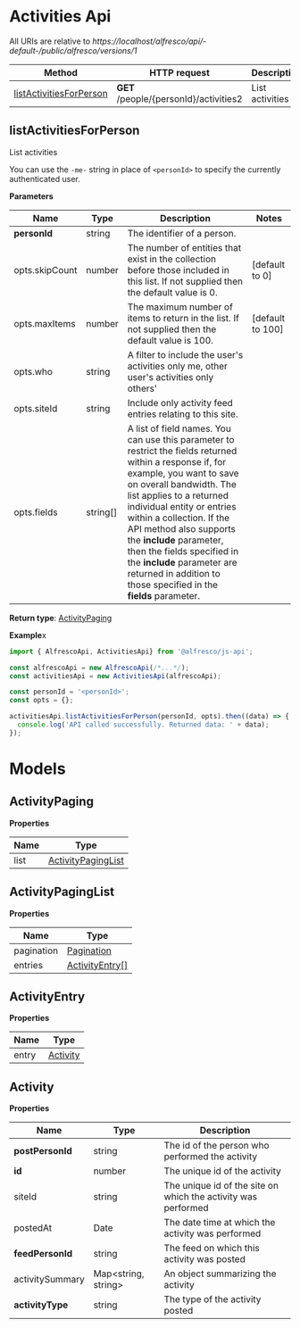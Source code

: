 # Activities Api

All URIs are relative to *https://localhost/alfresco/api/-default-/public/alfresco/versions/1*

| Method                                              | HTTP request                          | Description     |
|-----------------------------------------------------|---------------------------------------|-----------------|
| [listActivitiesForPerson](#listActivitiesForPerson) | **GET** /people/{personId}/activities2 | List activities |

## listActivitiesForPerson

List activities

You can use the `-me-` string in place of `<personId>` to specify the currently authenticated user.

**Parameters**

| Name           | Type     | Description                                                                                                                                                                                                                                                                                                                                                                                                                             | Notes            |
|----------------|----------|-----------------------------------------------------------------------------------------------------------------------------------------------------------------------------------------------------------------------------------------------------------------------------------------------------------------------------------------------------------------------------------------------------------------------------------------|------------------|
| **personId**   | string   | The identifier of a person.                                                                                                                                                                                                                                                                                                                                                                                                             |                  |
| opts.skipCount | number   | The number of entities that exist in the collection before those included in this list. If not supplied then the default value is 0.                                                                                                                                                                                                                                                                                                    | [default to 0]   |
| opts.maxItems  | number   | The maximum number of items to return in the list. If not supplied then the default value is 100.                                                                                                                                                                                                                                                                                                                                       | [default to 100] |
| opts.who       | string   | A filter to include the user's activities only me, other user's activities only others'                                                                                                                                                                                                                                                                                                                                                 |                  |
| opts.siteId    | string   | Include only activity feed entries relating to this site.                                                                                                                                                                                                                                                                                                                                                                               |                  | 
| opts.fields    | string[] | A list of field names. You can use this parameter to restrict the fields returned within a response if, for example, you want to save on overall bandwidth. The list applies to a returned individual entity or entries within a collection. If the API method also supports the **include** parameter, then the fields specified in the **include** parameter are returned in addition to those specified in the **fields** parameter. |                  |

**Return type**: [ActivityPaging](#ActivityPaging)

**Example**x

```javascript
import { AlfrescoApi, ActivitiesApi} from '@alfresco/js-api';

const alfrescoApi = new AlfrescoApi(/*...*/);
const activitiesApi = new ActivitiesApi(alfrescoApi);

const personId = '<personId>';
const opts = {};

activitiesApi.listActivitiesForPerson(personId, opts).then((data) => {
  console.log('API called successfully. Returned data: ' + data);
});
```

# Models

## ActivityPaging

**Properties**

| Name | Type                                      |
|------|-------------------------------------------|
| list | [ActivityPagingList](#ActivityPagingList) |

## ActivityPagingList

**Properties**

| Name       | Type                              |
|------------|-----------------------------------|
| pagination | [Pagination](Pagination.md)       |
| entries    | [ActivityEntry[]](#ActivityEntry) |


## ActivityEntry

**Properties**

| Name  | Type                  |
|-------|-----------------------|
| entry | [Activity](#Activity) |

## Activity

**Properties**

| Name             | Type                | Description                                                   |
|------------------|---------------------|---------------------------------------------------------------|
| **postPersonId** | string              | The id of the person who performed the activity               |
| **id**           | number              | The unique id of the activity                                 |
| siteId           | string              | The unique id of the site on which the activity was performed |
| postedAt         | Date                | The date time at which the activity was performed             |
| **feedPersonId** | string              | The feed on which this activity was posted                    |
| activitySummary  | Map<string, string> | An object summarizing the activity                            |
| **activityType** | string              | The type of the activity posted                               |


